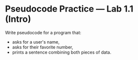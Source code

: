 # Pseudocode Practice — Lab 1.1 (Intro)

Write pseudocode for a program that:
- asks for a user's name,
- asks for their favorite number,
- prints a sentence combining both pieces of data.
